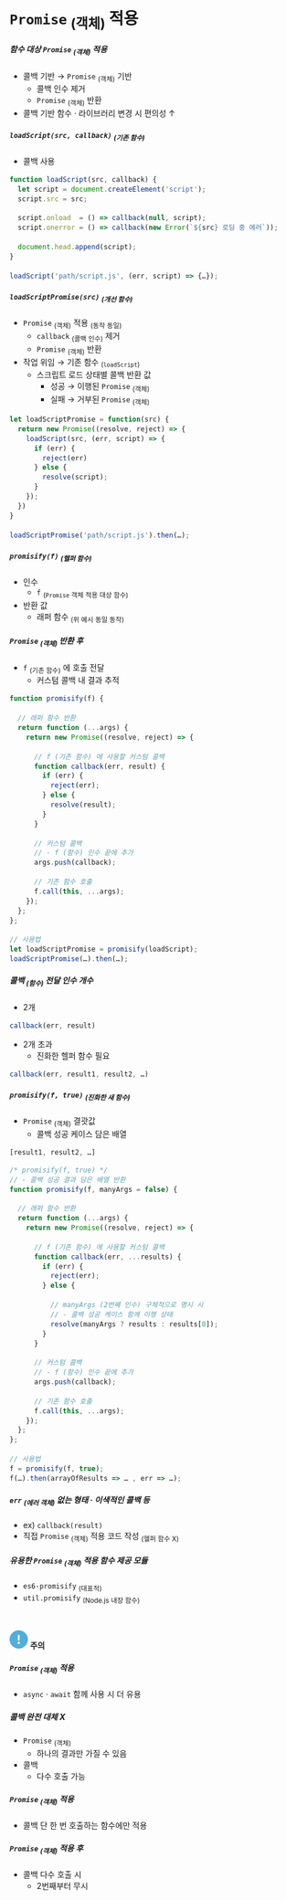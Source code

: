 `Promise` <sub>(객체)</sub> 적용
====

##### 함수 대상 `Promise` <sub>(객체)</sub> 적용
- 콜백 기반 → `Promise` <sub>(객체)</sub> 기반
  - 콜백 인수 제거
  - `Promise` <sub>(객체)</sub> 반환
- 콜백 기반 함수 · 라이브러리 변경 시 편의성 ↑

##### `loadScript(src, callback)` <sub>(기존 함수)</sub>
- 콜백 사용
```javascript
function loadScript(src, callback) {
  let script = document.createElement('script');
  script.src = src;

  script.onload  = () => callback(null, script);
  script.onerror = () => callback(new Error(`${src} 로딩 중 에러`));

  document.head.append(script);
}

loadScript('path/script.js', (err, script) => {…});
```

##### `loadScriptPromise(src)` <sub>(개선 함수)</sub>
- `Promise` <sub>(객체)</sub> 적용 <sub>(동작 동일)</sub>
  - `callback` <sub>(콜백 인수)</sub> 제거
  - `Promise` <sub>(객체)</sub> 반환
- 작업 위임 → 기존 함수 <sub>(`loadScript`)</sub>
  - 스크립트 로드 상태별 콜백 반환 값
    - 성공 → 이행된 `Promise` <sub>(객체)</sub>
    - 실패 → 거부된 `Promise` <sub>(객체)</sub>
```javascript
let loadScriptPromise = function(src) {
  return new Promise((resolve, reject) => {
    loadScript(src, (err, script) => {
      if (err) {
        reject(err)
      } else {
        resolve(script);
      }
    });
  })
}

loadScriptPromise('path/script.js').then(…);
```

##### `promisify(f)` <sub>(헬퍼 함수)</sub>
- 인수
  - `f` <sub>(`Promise` 객체 적용 대상 함수)</sub>
- 반환 값
  - 래퍼 함수 <sub>(위 예시 동일 동작)</sub>

##### `Promise` <sub>(객체)</sub> 반환 후
- `f` <sub>(기존 함수)</sub> 에 호출 전달
  - 커스텀 콜백 내 결과 추적
```javascript
function promisify(f) {

  // 래퍼 함수 반환
  return function (...args) {
    return new Promise((resolve, reject) => {

      // f (기존 함수) 에 사용할 커스텀 콜백
      function callback(err, result) {
        if (err) {
          reject(err);
        } else {
          resolve(result);
        }
      }

      // 커스텀 콜백
      // - f (함수) 인수 끝에 추가
      args.push(callback);

      // 기존 함수 호출
      f.call(this, ...args);
    });
  };
};

// 사용법
let loadScriptPromise = promisify(loadScript);
loadScriptPromise(…).then(…);
```

##### 콜백 <sub>(함수)</sub> 전달 인수 개수
- 2개
```javascript
callback(err, result)
```
- 2개 초과
  - 진화한 헬퍼 함수 필요
```javascript
callback(err, result1, result2, …)
```

##### `promisify(f, true)` <sub>(진화한 새 함수)</sub>
- `Promise` <sub>(객체)</sub> 결괏값
  - 콜백 성공 케이스 담은 배열
```javascript
[result1, result2, …]
```
```javascript
/* promisify(f, true) */
// - 콜백 성공 결과 담은 배열 반환
function promisify(f, manyArgs = false) {

  // 래퍼 함수 반환
  return function (...args) {
    return new Promise((resolve, reject) => {

      // f (기존 함수) 에 사용할 커스텀 콜백
      function callback(err, ...results) {
        if (err) {
          reject(err);
        } else {

          // manyArgs (2번째 인수) 구체적으로 명시 시
          // - 콜백 성공 케이스 함께 이행 상태
          resolve(manyArgs ? results : results[0]);
        }
      }

      // 커스텀 콜백
      // - f (함수) 인수 끝에 추가
      args.push(callback);

      // 기존 함수 호출
      f.call(this, ...args);
    });
  };
};

// 사용법
f = promisify(f, true);
f(…).then(arrayOfResults => … , err => …);
```

##### `err` <sub>(에러 객체)</sub> 없는 형태 · 이색적인 콜백 등
- ex\) `callback(result)`
- 직접 `Promise` <sub>(객체)</sub> 적용 코드 작성 <sub>(헬퍼 함수 X)</sub>

##### 유용한 `Promise` <sub>(객체)</sub> 적용 함수 제공 모듈
- `es6-promisify` <sub>(대표적)</sub>
- `util.promisify` <sub>(Node.js 내장 함수)</sub>

<br />

<img src="../../images/commons/icons/circle-exclamation-solid.svg" /> **주의**

##### `Promise` <sub>(객체)</sub> 적용
- `async` · `await` 함께 사용 시 더 유용

##### 콜백 완전 대체 X
- `Promise` <sub>(객체)</sub>
  - 하나의 결과만 가질 수 있음
- 콜백
  - 다수 호출 가능

##### `Promise` <sub>(객체)</sub> 적용
- 콜백 단 한 번 호출하는 함수에만 적용

##### `Promise` <sub>(객체)</sub> 적용 후
- 콜백 다수 호출 시
  - 2번째부터 무시

